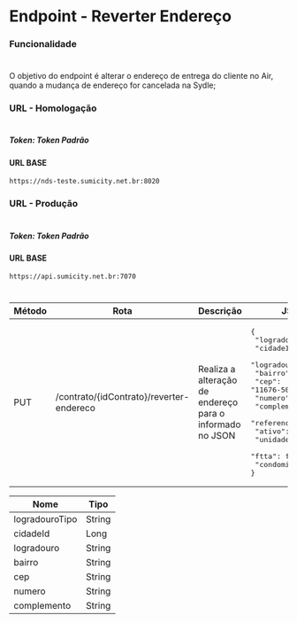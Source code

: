 # Endpoint - Reverter Endereço

### Funcionalidade
#
O objetivo do endpoint é alterar o endereço de entrega do cliente no Air, quando a mudança de endereço for cancelada na Sydle;

### URL - Homologação
#
##### Token: Token Padrão
#### URL BASE
```
https://nds-teste.sumicity.net.br:8020
```

### URL - Produção
#
##### Token: Token Padrão
#### URL BASE

```
https://api.sumicity.net.br:7070
```
#
| Método      | Rota        | Descrição | JSON Exemplo |
| ----------- | ----------- | ---------- | ----------  |
| PUT| /contrato/{idContrato}/reverter-endereco       | Realiza a alteração de endereço para o informado no JSON |  <pre>{<br> "logradouroTipo": "CLT_RUA",<br> "cidadeId": 116, <br> "logradouro": "Rua Oito"<br> "bairro": "Centro",<br> "cep": "11676-505",<br> "numero": "21",<br> "complemento": "Casa 2",<br> "referencia": "Padaria",<br> "ativo": true,<br> "unidade": "CNB",<br> "ftta": false,<br> "condominioId": null<br>}</pre>|

 | Nome  | Tipo |
| --- |-------------|
|logradouroTipo| String|    
|cidadeId| Long|
|logradouro| String|
|bairro| String|
|cep| String|
|numero| String|
|complemento| String|







